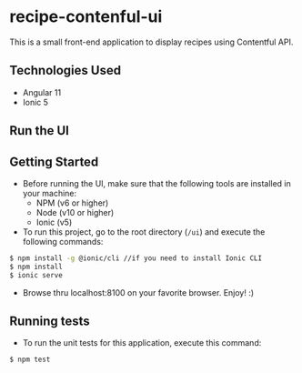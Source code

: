 # recipe-contenful-ui

This is a small front-end application to display recipes using Contentful API.

## Technologies Used

- Angular 11
- Ionic 5

## Run the UI

## Getting Started

- Before running the UI, make sure that the following tools are installed in your machine:
  - NPM (v6 or higher)
  - Node (v10 or higher)
  - Ionic (v5)
- To run this project, go to the root directory (`/ui`) and execute the following commands:

```bash
$ npm install -g @ionic/cli //if you need to install Ionic CLI
$ npm install
$ ionic serve
```

- Browse thru localhost:8100 on your favorite browser. Enjoy! :)

## Running tests

- To run the unit tests for this application, execute this command:

```bash
$ npm test
```
